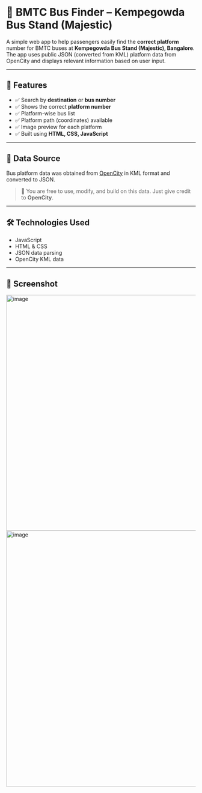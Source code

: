 # 🚌 BMTC Bus Finder – Kempegowda Bus Stand (Majestic)

A simple web app to help passengers easily find the **correct platform** number for BMTC buses at **Kempegowda Bus Stand (Majestic), Bangalore**. The app uses public JSON (converted from KML) platform data from OpenCity and displays relevant information based on user input.

---

## 🚀 Features

- ✅ Search by **destination** or **bus number**
- ✅ Shows the correct **platform number**
- ✅ Platform-wise bus list
- ✅ Platform path (coordinates) available
- ✅ Image preview for each platform
- ✅ Built using **HTML, CSS, JavaScript**

---

## 📁 Data Source

Bus platform data was obtained from [OpenCity](https://opencity.in/) in KML format and converted to JSON.

> 🔗 You are free to use, modify, and build on this data. Just give credit to **OpenCity**.

---

## 🛠️ Technologies Used

- JavaScript
- HTML & CSS
- JSON data parsing
- OpenCity KML data

---

## 📸 Screenshot

<img width="1184" height="628" alt="image" src="https://github.com/user-attachments/assets/37295db6-edb8-4f46-aa9a-22e048302f78" />
<img width="973" height="682" alt="image" src="https://github.com/user-attachments/assets/23bd8e83-e45b-4962-8e48-1632d9d9e6b1" />

